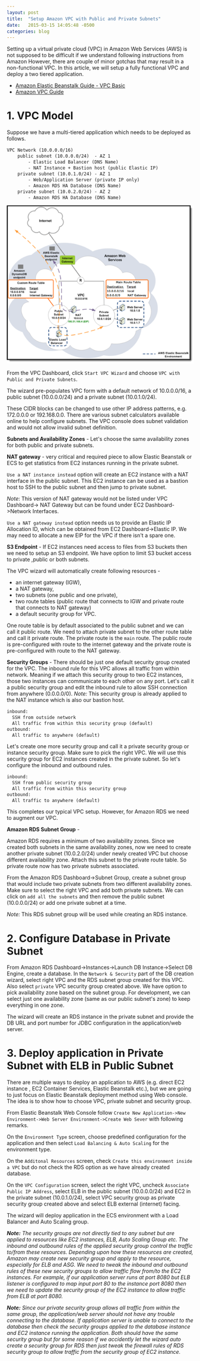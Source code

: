 ```yaml
---
layout: post
title:  "Setup Amazon VPC with Public and Private Subnets"
date:   2015-03-15 14:05:48 -0500
categories: blog
---
```

Setting up a virtual private cloud (VPC) in Amazon Web Services (AWS) is not
supposed to be difficult if we understand following instructions from Amazon
However, there are couple of minor gotchas that may result in a non-functional
VPC. In this article, we will setup a fully functional VPC and deploy a two
tiered application.

* [Amazon Elastic Beanstalk Guide - VPC Basic](http://docs.aws.amazon.com/elasticbeanstalk/latest/dg/vpc-basic.html)
* [Amazon VPC Guide](http://docs.aws.amazon.com/AmazonVPC/latest/GettingStartedGuide/ExerciseOverview.html)


# 1. VPC Model
    
Suppose we have a multi-tiered application which needs to be deployed as follows.

    VPC Network (10.0.0.0/16)
        public subnet (10.0.0.0/24)  - AZ 1
            - Elastic Load Balancer (DNS Name)
            - NAT Instance + Bastion host (public Elastic IP)
        private subnet (10.0.1.0/24) - AZ 1
            - Web/Application Server (private IP only)
            - Amazon RDS HA Database (DNS Name)
        private subnet (10.0.2.0/24) - AZ 2
            - Amazon RDS HA Database (DNS Name)


![VPC Diagram](/res/aws-vpc.png)


From the VPC Dashboard, click `Start VPC Wizard` and choose `VPC with Public and
Private Subnets`. 

The wizard pre-populates VPC form with a default network of 10.0.0.0/16, 
a public subnet (10.0.0.0/24) and a private subnet (10.0.1.0/24). 

These CIDR blocks can be changed to use other IP address patterns, 
e.g. 172.0.0.0 or 192.168.0.0. There are various subnet calculators available
online to help configure subnets. The VPC console does subnet validation and 
would not allow invalid subnet definition.

**Subnets and Availability Zones** - Let's choose the same availability zones
for both public and private subnets.

**NAT gateway** - very critical and required piece to allow Elastic 
Beanstalk or ECS to get statistics from EC2 instances running in the private 
subnet.

`Use a NAT instance instead` option will create an EC2 instance with a NAT 
interface in the public subnet. This EC2 instance can be used as a 
bastion host to SSH to the public subnet and then jump to private subnet.

*Note*: This version of NAT gateway would not be listed under VPC Dashboard->
NAT Gateway but can be found under EC2 Dashboard->Network Interfaces.

`Use a NAT gateway instead` option needs us to provide an Elastic IP Allocation ID, 
which can be obtained from EC2 Dashboard->Elastic IP. We may need to allocate 
a new EIP for the VPC if there isn't a spare one.

**S3 Endpoint** - If EC2 instances need access to files from S3 buckets then we
need to setup an S3 endpoint. We have option to limit S3 bucket access to private
,public or both subnets.


The VPC wizard will automatically create following resources -    

* an internet gateway (IGW),   
* a NAT gateway,   
* two subnets (one public and one private),   
* two route tables (public route that connects to IGW and private route that connects to NAT gateway)   
* a default security group for VPC.   

One route table is by default associated to the public subnet and we can call it
public route. We need to attach private subnet to the other route table and call
it private route. The private route is the `main` route. The public route is
pre-configured with route to the internet gateway and the private route is 
pre-configured with route to the NAT gateway.

**Security Groups** - There should be just one default security group created for 
the VPC. The inbound rule for this VPC allows all traffic from within network. 
Meaning if we attach this security group to two EC2 instances, those two instances
can communicate to each other on any port. Let's call it a public security group
and edit the inbound rule to allow SSH connection from anywhere (0.0.0.0/0). 
*Note:* This security group is already applied to the NAT instance which is also
our bastion host.

    inbound: 
      SSH from outside network
      All traffic from within this security group (default)
    outbound:
      All traffic to anywhere (default)

Let's create one more security group and call it a private security group or 
instance security group. Make sure to pick the right VPC. We will use this
security group for EC2 instances created in the private subnet. So let's
configure the inbound and outbound rules.

    inbound: 
      SSH from public security group
      All traffic from within this security group
    outbound:
      All traffic to anywhere (default)

This completes our typical VPC setup. However, for Amazon RDS we need to augment
our VPC.


**Amazon RDS Subnet Group** -

Amazon RDS requires a minimum of two availability zones. Since we created both
subnets in the same availability zones, now we need to create another private
subnet (10.0.2.0/24) under newly created VPC but choose different availability
zone. Attach this subnet to the private route table. So private route now has 
two private subnets associated.

From the Amazon RDS Dashboard->Subnet Group, create a subnet group that would 
include two private subnets from two different availability zones. Make sure to select
the right VPC and add both private subnets. We can click on `add all the subnets`
and then remove the public subnet (10.0.0.0/24) or add one private subnet at a time.

*Note:* This RDS subnet group will be used while creating an RDS instance.


# 2. Configure Database in Private Subnet

From Amazon RDS Dashboard->Instances->Launch DB Instance->Select DB Engine, create
a database. In the `Network & Security` part of the DB creation wizard, select right VPC
and the RDS subnet group created for this VPC. Also select `private` VPC security
group created above. We have option to pick availability zone based on the subnet
group. For development, we can select just one availability zone (same as our 
public subnet's zone) to keep everything in one zone.

The wizard will create an RDS instance in the private subnet and provide the DB URL
and port number for JDBC configuration in the application/web server.


# 3. Deploy application in Private Subnet with ELB in Public Subnet

There are multiple ways to deploy an application to AWS (e.g. direct EC2 instance
, EC2 Container Services, Elastic Beanstalk etc.), but we are going to just focus
on Elastic Beanstalk deployment method using Web console. The idea is to show how
to choose VPC, private subnet and security group.

From Elastic Beanstalk Web Console follow `Create New Application->New Environment->Web
Server Environment->Create Web Sever` with following remarks.

On the `Environment Type` screen, choose predefined configuration for the application and then
select `Load Balancing & Auto Scaling` for the environment type.

On the `Additonal Resources` screen, check `Create this environment inside a VPC`
but do not check the RDS option as we have already created database.

On the `VPC Configuration` screen, select the right VPC, uncheck `Associate 
Public IP Address`, select ELB in the public subnet (10.0.0.0/24) and EC2 in the
private subnet (10.0.1.0/24), select VPC security group as private security group 
created above and select ELB external (internet) facing.

The wizard will deploy application in the ECS environment with a Load Balancer 
and Auto Scaling group.   

***Note:** The security groups are not directly tied to any subnet but are applied to 
resources like EC2 instances, ELB, Auto Scaling Group etc. The inbound and outbound
rules of the applied security group control the traffic to/from these resources.
Depending upon how these resources are created, Amazon may create new security group
and apply to the resource, especially for ELB and ASG. We need to tweak the inbound
and outbound rules of these new security groups to allow traffic flow from/to the
EC2 instances. For example, if our application server runs at port 8080 but ELB
listener is configured to map input port 80 to the instance port 8080 then we 
need to update the security group of the EC2 instance to allow traffic from ELB at
port 8080.*

***Note:** Since our private security group allows all traffic from within the same group,
the application/web server should not have any trouble connecting to the database. If
application server is unable to connect to the database then check the security groups
applied to the database instance and EC2 instance running the application. Both should
have the same security group but for some reason if we accidently let the wizard auto create
a security group for RDS then just tweak the firewall rules of RDS security group to
allow traffic from the security group of EC2 instance.*

